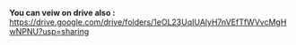 **You can veiw on drive also :** https://drive.google.com/drive/folders/1eOL23UqIUAlyH7nVEfTfWVvcMgHwNPNU?usp=sharing
